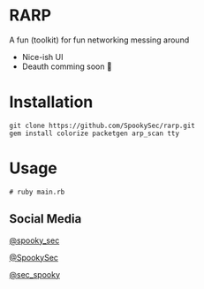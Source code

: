 # RARP
A fun (toolkit) for fun networking messing around
- Nice-ish UI
- Deauth comming soon :eyes:

# Installation
```
git clone https://github.com/SpookySec/rarp.git
gem install colorize packetgen arp_scan tty
```

# Usage
```
# ruby main.rb
```

## Social Media
[@spooky_sec](https://instagram.com/spooky_sec)

[@SpookySec](https://github.com/SpookySec)

[@sec_spooky](https://twitter.com/sec_spooky)
